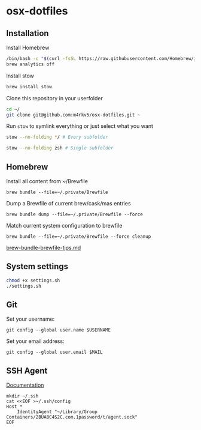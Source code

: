 # osx-dotfiles

## Installation

Install Homebrew

```bash
/bin/bash -c "$(curl -fsSL https://raw.githubusercontent.com/Homebrew/install/HEAD/install.sh)"
brew analytics off
```

Install stow

```bash
brew install stow
```

Clone this repository in your userfolder

```bash
cd ~/
git clone git@github.com:m4rkv5/osx-dotfiles.git ~
```

Run `stow` to symlink everything or just select what you want

```bash
stow --no-folding */ # Every subfolder
```

```bash
stow --no-folding zsh # Single subfolder
```

## Homebrew

Install all content from ~/Brewfile 

```
brew bundle --file=~/.private/Brewfile
```

Dump a Brewfile of current brew/cask/mas entries

```
brew bundle dump --file=~/.private/Brewfile --force
```

Match current system configuration to brewfile
```
brew bundle --file=~/.private/Brewfile --force cleanup
```
[brew-bundle-brewfile-tips.md](https://gist.github.com/ChristopherA/a579274536aab36ea9966f301ff14f3f#file-brew-bundle-brewfile-tips-md)

## System settings

```bash
chmod +x settings.sh
./settings.sh
```

## Git

Set your username:
```
git config --global user.name $USERNAME
```
Set your email address:
```
git config --global user.email $MAIL
```

## SSH Agent

[Documentation](https://developer.1password.com/docs/ssh)

```
mkdir ~/.ssh
cat <<EOF >~/.ssh/config
Host *
	IdentityAgent "~/Library/Group Containers/2BUA8C4S2C.com.1password/t/agent.sock"
EOF
```
